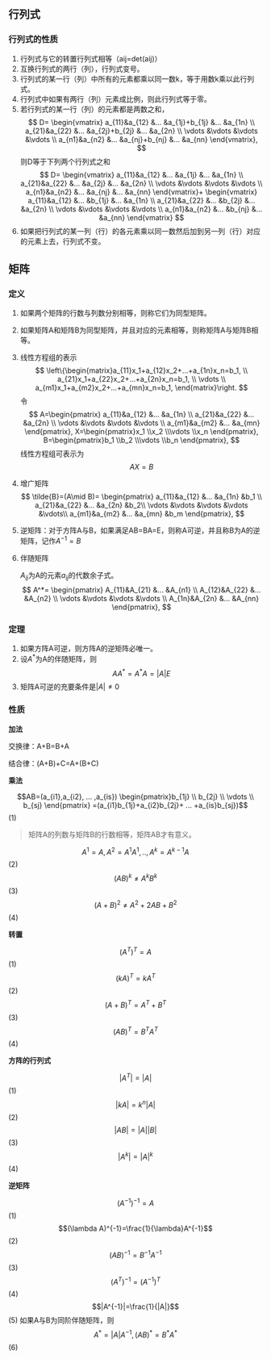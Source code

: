 ## 行列式
### 行列式的性质
1. 行列式与它的转置行列式相等（aij=det(aij)）
2. 互换行列式的两行（列），行列式变号。
3. 行列式的某一行（列）中所有的元素都乘以同一数k，等于用数k乘以此行列式。
4. 行列式中如果有两行（列）元素成比例，则此行列式等于零。
5. 若行列式的某一行（列）的元素都是两数之和，
$$
D=
\begin{vmatrix}
 a_{11}&a_{12} &... &a_{1j}+b_{1j} &... &a_{1n} \\ 
 a_{21}&a_{22} &... &a_{2j}+b_{2j} &... &a_{2n} \\ 
 \vdots &\vdots &\vdots &\vdots  \\ 
a_{n1}&a_{n2} &... &a_{nj}+b_{nj} &... &a_{nn}
\end{vmatrix},
$$
则D等于下列两个行列式之和
$$
D=
\begin{vmatrix}
 a_{11}&a_{12} &... &a_{1j} &... &a_{1n} \\ 
 a_{21}&a_{22} &... &a_{2j} &... &a_{2n} \\ 
 \vdots &\vdots &\vdots &\vdots  \\ 
a_{n1}&a_{n2} &... &a_{nj} &... &a_{nn}
\end{vmatrix}+
\begin{vmatrix}
 a_{11}&a_{12} &... &b_{1j} &... &a_{1n} \\ 
 a_{21}&a_{22} &... &b_{2j} &... &a_{2n} \\ 
 \vdots &\vdots &\vdots &\vdots  \\ 
a_{n1}&a_{n2} &... &b_{nj} &... &a_{nn}
\end{vmatrix}
$$
6. 如果把行列式的某一列（行）的各元素乘以同一数然后加到另一列（行）对应的元素上去，行列式不变。

## 矩阵
### 定义
1. 如果两个矩阵的行数与列数分别相等，则称它们为同型矩阵。
2. 如果矩阵A和矩阵B为同型矩阵，并且对应的元素相等，则称矩阵A与矩阵B相等。
3. 线性方程组的表示
$$
\left\{\begin{matrix}a_{11}x_1+a_{12}x_2+...+a_{1n}x_n=b_1,
\\ a_{21}x_1+a_{22}x_2+...+a_{2n}x_n=b_1,
\\ \vdots 
\\ a_{m1}x_1+a_{m2}x_2+...+a_{mn}x_n=b_1,
\end{matrix}\right.    
$$
令
$$
A=\begin{pmatrix}
 a_{11}&a_{12} &...  &a_{1n} \\ 
 a_{21}&a_{22} &...  &a_{2n} \\ 
 \vdots &\vdots &\vdots &\vdots  \\ 
a_{m1}&a_{m2} &...  &a_{mn}
\end{pmatrix},
X=\begin{pmatrix}x_1
\\x_2
\\\vdots 
\\x_n
\end{pmatrix},
B=\begin{pmatrix}b_1
\\b_2
\\\vdots 
\\b_n
\end{pmatrix},
$$
线性方程组可表示为
$$AX=B$$

4. 增广矩阵
$$
\tilde{B}=(A\mid B)=
\begin{pmatrix}
 a_{11}&a_{12} &...  &a_{1n} &b_1 \\ 
 a_{21}&a_{22} &...  &a_{2n} &b_2\\ 
 \vdots &\vdots &\vdots &\vdots  &\vdots\\ 
a_{m1}&a_{m2} &...  &a_{mn} &b_m
\end{pmatrix},
$$

5. 逆矩阵：对于方阵A与B，如果满足AB=BA=E，则称A可逆，并且称B为A的逆矩阵，记作$A^{-1}=B$

6. 伴随矩阵
    
    $A_{ij}$为A的元素$a_{ij}$的代数余子式。
$$
A^*=
\begin{pmatrix}
 A_{11}&A_{21} &...  &A_{n1} \\ 
 A_{12}&A_{22} &...  &A_{n2} \\ 
 \vdots &\vdots &\vdots &\vdots  \\ 
A_{1n}&A_{2n} &...  &A_{nn}
\end{pmatrix},
$$


### 定理
1. 如果方阵A可逆，则方阵A的逆矩阵必唯一。
2. 设$A^*$为A的伴随矩阵，则
$$AA^*=A^*A=|A|E$$
3. 矩阵A可逆的充要条件是$|A|\neq 0$
### 性质
**加法**

交换律：A+B=B+A

结合律：(A+B)+C=A+(B+C)

**乘法**

$$AB=(a_{i1},a_{i2}, ... ,a_{is})
\begin{pmatrix}b_{1j}
\\ b_{2j}
\\ \vdots 
\\ b_{sj}
\end{pmatrix}
=(a_{i1}b_{1j}+a_{i2}b_{2j}+ ... +a_{is}b_{sj})$$(1)

>矩阵A的列数与矩阵B的行数相等，矩阵AB才有意义。

$$ A^1=A,A^2=A^1A^1,..,A^k=A^{k-1}A $$(2)
$$
(AB)^{k}\neq A^kB^k 
$$(3)
$$
(A+B)^2\neq A^2+2AB+B^2
$$(4)

**转置**

$$(A^T)^T=A$$(1)
$$(kA)^T=kA^T$$(2)
$$
(A+B)^T=A^T+B^T
$$(3)
$$(AB)^T=B^TA^T$$(4)

**方阵的行列式**

$$
\left | A^T  \right |=\left | A  \right |
$$(1)
$$
\left | kA  \right |=k^n\left | A  \right |
$$(2)
$$
\left | AB  \right |=\left | A  \right |\left | B  \right |
$$(3)
$$
\left | A^k  \right |=\left | A  \right |^k
$$(4)

**逆矩阵**

$$(A^{-1})^{-1}=A$$(1)
$$(\lambda A)^{-1}=\frac{1}{\lambda}A^{-1}$$(2)
$$(AB)^{-1}=B^{-1}A^{-1}$$(3)
$$(A^T)^{-1}=(A^{-1})^T$$(4)
$$|A^{-1}|=\frac{1}{|A|}$$(5)
如果A与B为同阶伴随矩阵，则
$$A^*=|A|A^{-1}, (AB)^*=B^*A^*$$(6)
